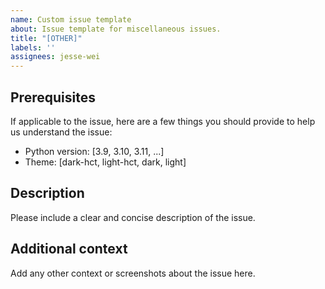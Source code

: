 ```yaml
---
name: Custom issue template
about: Issue template for miscellaneous issues.
title: "[OTHER]"
labels: ''
assignees: jesse-wei
---
```


## Prerequisites

If applicable to the issue, here are a few things you should provide to help us understand the issue:

- Python version: [3.9, 3.10, 3.11, ...]
- Theme: [dark-hct, light-hct, dark, light]

## Description

Please include a clear and concise description of the issue.

## Additional context

Add any other context or screenshots about the issue here.
